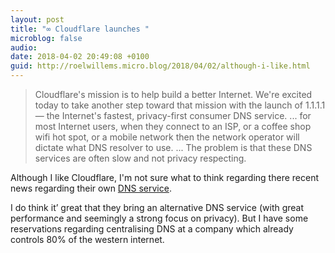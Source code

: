 ```yaml
---
layout: post
title: "∞ Cloudflare launches "
microblog: false
audio: 
date: 2018-04-02 20:49:08 +0100
guid: http://roelwillems.micro.blog/2018/04/02/although-i-like.html
---
```

>Cloudflare's mission is to help build a better Internet.
> We're excited today to take another step toward that mission with the launch of 1.1.1.1 — the Internet's fastest, privacy-first consumer DNS service.
> ...
> for most Internet users, when they connect to an ISP, or a coffee shop wifi hot spot, or a mobile network then the network operator will dictate what DNS resolver to use.
> ...
> The problem is that these DNS services are often slow and not privacy respecting.

Although I like Cloudflare, I'm not sure what to think regarding there recent news regarding their own [DNS service](https://blog.cloudflare.com/announcing-1111/). 

I do think it’ great that they bring an alternative DNS service (with great performance and seemingly a strong focus on privacy). But I have some reservations regarding centralising DNS at a company which already controls 80% of the western internet.
